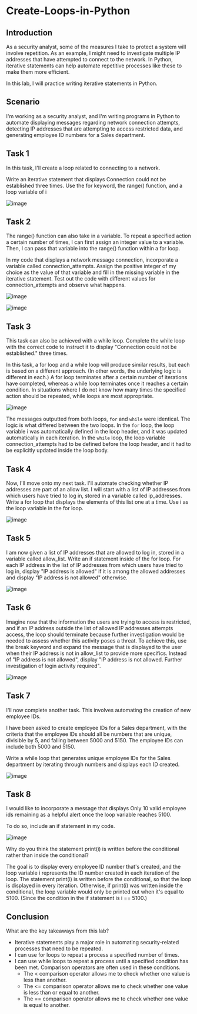 # Create-Loops-in-Python

<h2>Introduction</h2>

As a security analyst, some of the measures I take to protect a system will involve repetition. As an example, I might need to investigate multiple IP addresses that have attempted to connect to the network. In Python, iterative statements can help automate repetitive processes like these to make them more efficient.

In this lab, I will practice writing iterative statements in Python.

<h2>Scenario</h2>

I'm working as a security analyst, and I'm writing programs in Python to automate displaying messages regarding network connection attempts, detecting IP addresses that are attempting to access restricted data, and generating employee ID numbers for a Sales department.

<h2>Task 1</h2>

In this task, I'll create a loop related to connecting to a network.

Write an iterative statement that displays Connection could not be established three times. Use the for keyword, the range() function, and a loop variable of i

![image](https://github.com/n8som/Create-Loops-in-Python/assets/110139109/b70448e4-4730-4275-8d1f-8c59d9cf2c8b)

<h2>Task 2</h2>

The range() function can also take in a variable. To repeat a specified action a certain number of times, I can first assign an integer value to a variable. Then, I can pass that variable into the range() function within a for loop.

In my code that displays a network message connection, incorporate a variable called connection_attempts. Assign the positive integer of my choice as the value of that variable and fill in the missing variable in the iterative statement. Test out the code with different values for connection_attempts and observe what happens.

![image](https://github.com/n8som/Create-Loops-in-Python/assets/110139109/0cec0561-b9ad-46ca-a714-d6381efd2616)

![image](https://github.com/n8som/Create-Loops-in-Python/assets/110139109/7c325a94-c04b-4646-a795-b63fc09cb0ec)

<h2>Task 3</h2>

This task can also be achieved with a while loop. Complete the while loop with the correct code to instruct it to display "Connection could not be established." three times.

In this task, a for loop and a while loop will produce similar results, but each is based on a different approach. (In other words, the underlying logic is different in each.) A for loop terminates after a certain number of iterations have completed, whereas a while loop terminates once it reaches a certain condition. In situations where I do not know how many times the specified action should be repeated, while loops are most appropriate.

![image](https://github.com/n8som/Create-Loops-in-Python/assets/110139109/3773be68-7b71-4576-a9c1-2157357960ab)

The messages outputted from both loops, ```for``` and ```while``` were identical. The logic is what differed between the two loops. In the ```for``` loop, the loop variable i was automatically defined in the loop header, and it was updated automatically in each iteration. In the ```while``` loop, the loop variable connection_attempts had to be defined before the loop header, and it had to be explicitly updated inside the loop body.

<h2>Task 4</h2>

Now, I'll move onto my next task. I'll automate checking whether IP addresses are part of an allow list. I will start with a list of IP addresses from which users have tried to log in, stored in a variable called ip_addresses. Write a for loop that displays the elements of this list one at a time. Use i as the loop variable in the for loop.

![image](https://github.com/n8som/Create-Loops-in-Python/assets/110139109/d43b7877-c2bd-4d00-8950-a12fca12e606)

<h2>Task 5</h2>

I am now given a list of IP addresses that are allowed to log in, stored in a variable called allow_list. Write an if statement inside of the for loop. For each IP address in the list of IP addresses from which users have tried to log in, display "IP address is allowed" if it is among the allowed addresses and display "IP address is not allowed" otherwise.

![image](https://github.com/n8som/Create-Loops-in-Python/assets/110139109/e19967c0-593a-4643-9fc0-0f057dcddf90)

<h2>Task 6</h2>

Imagine now that the information the users are trying to access is restricted, and if an IP address outside the list of allowed IP addresses attempts access, the loop should terminate because further investigation would be needed to assess whether this activity poses a threat. To achieve this, use the break keyword and expand the message that is displayed to the user when their IP address is not in allow_list to provide more specifics. Instead of "IP address is not allowed", display "IP address is not allowed. Further investigation of login activity required".

![image](https://github.com/n8som/Create-Loops-in-Python/assets/110139109/0b1dd96b-41b8-4484-be1e-8a14ea3e088a)

<h2>Task 7</h2>

I'll now complete another task. This involves automating the creation of new employee IDs.

I have been asked to create employee IDs for a Sales department, with the criteria that the employee IDs should all be numbers that are unique, divisible by 5, and falling between 5000 and 5150. The employee IDs can include both 5000 and 5150.

Write a while loop that generates unique employee IDs for the Sales department by iterating through numbers and displays each ID created.

![image](https://github.com/n8som/Create-Loops-in-Python/assets/110139109/a3f6868d-9880-4105-b7bb-2381279013f9)

<h2>Task 8</h2>

I would like to incorporate a message that displays Only 10 valid employee ids remaining as a helpful alert once the loop variable reaches 5100.

To do so, include an if statement in my code.

![image](https://github.com/n8som/Create-Loops-in-Python/assets/110139109/24c38cff-7634-480f-a4ed-99a9c2b84819)

Why do you think the statement print(i) is written before the conditional rather than inside the conditional?

The goal is to display every employee ID number that's created, and the loop variable i represents the ID number created in each iteration of the loop. The statement print(i) is written before the conditional, so that the loop is displayed in every iteration. Otherwise, if print(i) was written inside the conditional, the loop variable would only be printed out when it's equal to 5100. (Since the condition in the if statement is i == 5100.)

<h2>Conclusion</h2>

What are the key takeaways from this lab?

- Iterative statements play a major role in automating security-related processes that need to be repeated.
- I can use for loops to repeat a process a specified number of times.
- I can use while loops to repeat a process until a specified condition has been met. Comparison operators are often used in these conditions.
  - The < comparison operator allows me to check whether one value is less than another.
  - The <= comparison operator allows me to check whether one value is less than or equal to another.
  - The == comparison operator allows me to check whether one value is equal to another.

